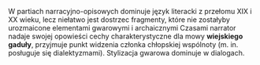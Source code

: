 W partiach narracyjno-opisowych dominuje język literacki z przełomu XIX i XX wieku, lecz niełatwo jest dostrzec fragmenty, które nie zostałyby urozmaicone elementami gwarowymi i archaicznymi
Czasami narrator nadaje swojej opowieści cechy charakterystyczne dla mowy **wiejskiego gaduły**, przyjmuje punkt widzenia członka chłopskiej wspólnoty (m. in. posługuje się dialektyzmami). Stylizacja gwarowa dominuje w dialogach.